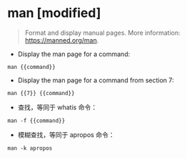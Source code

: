 # man [modified]

> Format and display manual pages.
> More information: <https://manned.org/man>.

- Display the man page for a command:

`man {{command}}`

- Display the man page for a command from section 7:

`man {{7}} {{command}}`

- 查找，等同于 whatis 命令：

`man -f {{command}}`

- 模糊查找，等同于 apropos 命令：

`man -k apropos`
